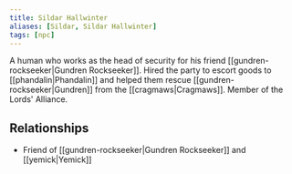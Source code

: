```yaml
---
title: Sildar Hallwinter
aliases: [Sildar, Sildar Hallwinter]
tags: [npc]
---
```

A human who works as the head of security for his friend [[gundren-rockseeker|Gundren Rockseeker]]. Hired the party to escort goods to [[phandalin|Phandalin]] and helped them rescue [[gundren-rockseeker|Gundren]] from the [[cragmaws|Cragmaws]]. Member of the Lords' Alliance.

## Relationships
- Friend of [[gundren-rockseeker|Gundren Rockseeker]] and [[yemick|Yemick]]